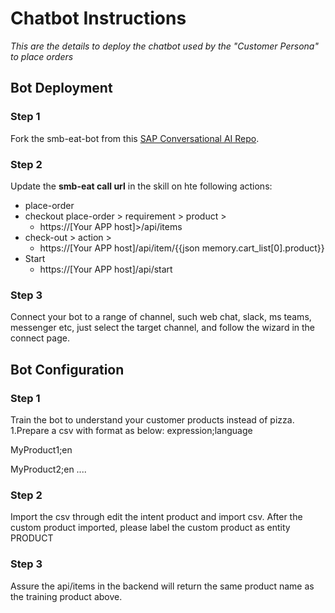 # Chatbot Instructions
*This are the details to deploy the chatbot used by the "Customer Persona" to place orders* 

## Bot Deployment
### Step 1
Fork the smb-eat-bot from this [SAP Conversational AI Repo](https://cai.tools.sap/yatseali/smb-eats-assistant).
 
### Step 2
Update the **smb-eat call url** in the skill on hte following actions:
* place-order
* checkout place-order > requirement > product > 
  * https://[Your APP host]>/api/items
* check-out > action >
  * https://[Your APP host]/api/item/{​​​​​​​{​​​​​​​json memory.cart_list[0].product}​​​​​​}​​​​​​
* Start
  * https://[Your APP host]/api/start

### Step 3
Connect your bot to a range of channel, such web chat, slack, ms teams, messenger etc, just select the target channel, and follow the wizard in the connect page.
 
## Bot Configuration
### Step 1
Train the bot to understand your customer products instead of pizza.
1.Prepare a csv with format as below:
expression;language

MyProduct1;en

MyProduct2;en
....
### Step 2 
Import the csv through edit the intent product and import csv.
After the custom product imported, please label the custom product as entity PRODUCT
 
### Step 3
Assure the api/items in the backend will return the same product name as the training product above.
